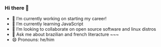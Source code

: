 ### Hi there 👋

- 🔭 I’m currently working on starting my career!
- 🌱 I’m currently learning JavaScript
- 👯 I’m looking to collaborate on open source software and linux distros
- 💬 Ask me about brazilian and french literacture ~~~
- 😄 Pronouns: he/him
